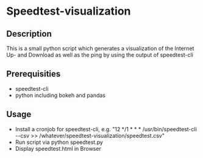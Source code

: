 Speedtest-visualization
=======================

Description
-----------

This is a small python script which generates a visualization of the Internet Up- and Download as well as the ping by using the output of speedtest-cli

Prerequisities
--------------

- speedtest-cli
- python including bokeh and pandas

Usage
-----

- Install a cronjob for speedtest-cli, e.g. "12 */1 * * * /usr/bin/speedtest-cli --csv >> /whatever/speedtest-visualization/speedtest.csv"
- Run script via python speedtest.py
- Display speedtest.html in Browser

